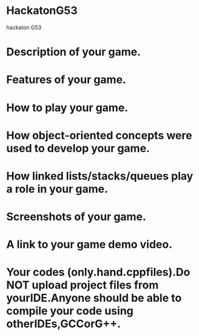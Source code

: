 # HackatonG53
hackaton G53

# Description of your game. 
# Features of your game. 
# How to play your game.
# How object-oriented concepts were used to develop your game. 
# How linked lists/stacks/queues play a role in your game. 
# Screenshots of your game. 
# A link to your game demo video. 
# Your codes (only.hand.cppfiles).Do NOT upload project files from yourIDE.Anyone should be able to compile your code using otherIDEs,GCCorG++.  
